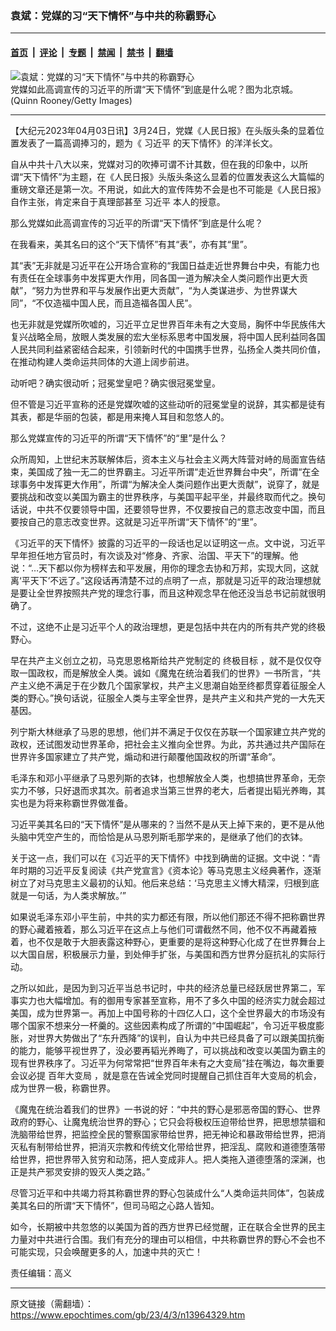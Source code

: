 ### 袁斌：党媒的习“天下情怀”与中共的称霸野心

---

#### [首页](../../../..?n13964329) &nbsp;|&nbsp; [评论](../../../../../epoch-comment?n13964329) &nbsp;|&nbsp; [专题](../../../../../epoch-special?n13964329) &nbsp;|&nbsp; [禁闻](../../../../../epoch-news?n13964329) &nbsp;|&nbsp; [禁书](../../../../../books?n13964329) &nbsp;|&nbsp; [翻墙](https://github.com/gfw-breaker/nogfw/blob/master/README.md?n13964329)


<div><img alt="袁斌：党媒的习“天下情怀”与中共的称霸野心" class="attachment-djy_600_400 size-djy_600_400 wp-post-image" src="https://i.epochtimes.com/assets/uploads/2023/03/id13957241-c3618059d5321027fe22571d7c82bc19@1200x1200-600x400.jpeg"/>
<div class="caption">
 党媒如此高调宣传的习近平的所谓“天下情怀”到底是什么呢？图为北京城。(Quinn Rooney/Getty Images)
</div></div><hr/><div class="post_content" id="artbody" itemprop="articleBody">
 <!-- article content begin -->
 <p>
  【大纪元2023年04月03日讯】3月24日，党媒《人民日报》在头版头条的显着位置发表了一篇高调捧习的，题为《
  <ok href="https://www.epochtimes.com/gb/tag/%E4%B9%A0%E8%BF%91%E5%B9%B3.html">
   习近平
  </ok>
  的天下情怀》的洋洋长文。
 </p>
 <p>
  自从中共十八大以来，党媒对习的吹捧可谓不计其数，但在我的印象中，以所谓“天下情怀”为主题，在《人民日报》头版头条这么显着的位置发表这么大篇幅的重磅文章还是第一次。不用说，如此大的宣传阵势不会是也不可能是《人民日报》自作主张，肯定来自于真理部甚至
  <ok href="https://www.epochtimes.com/gb/tag/%E4%B9%A0%E8%BF%91%E5%B9%B3.html">
   习近平
  </ok>
  本人的授意。
 </p>
 <p>
  那么党媒如此高调宣传的习近平的所谓“天下情怀”到底是什么呢？
 </p>
 <p>
  在我看来，美其名曰的这个“天下情怀”有其“表”，亦有其“里”。
 </p>
 <p>
  其“表”无非就是习近平在公开场合宣称的“我国日益走近世界舞台中央，有能力也有责任在全球事务中发挥更大作用，同各国一道为解决全人类问题作出更大贡献”，“努力为世界和平与发展作出更大贡献”，“为人类谋进步、为世界谋大同”，“不仅造福中国人民，而且造福各国人民”。
 </p>
 <p>
  也无非就是党媒所吹嘘的，习近平立足世界百年未有之大变局，胸怀中华民族伟大复兴战略全局，放眼人类发展的宏大坐标系思考中国发展，将中国人民利益同各国人民共同利益紧密结合起来，引领新时代的中国携手世界，弘扬全人类共同价值，在推动构建人类命运共同体的大道上阔步前进。
 </p>
 <p>
  动听吧？确实很动听；冠冕堂皇吧？确实很冠冕堂皇。
 </p>
 <p>
  但不管是习近平宣称的还是党媒吹嘘的这些动听的冠冕堂皇的说辞，其实都是徒有其表，都是华丽的包装，都是用来掩人耳目和忽悠人的。
 </p>
 <p>
  那么党媒宣传的习近平的所谓“天下情怀”的“里”是什么？
 </p>
 <p>
  众所周知，上世纪末苏联解体后，资本主义与社会主义两大阵营对峙的局面宣告结束，美国成了独一无二的世界霸主。习近平所谓“走近世界舞台中央”，所谓“在全球事务中发挥更大作用”，所谓“为解决全人类问题作出更大贡献”，说穿了，就是要挑战和改变以美国为霸主的世界秩序，与美国平起平坐，并最终取而代之。换句话说，中共不仅要领导中国，还要领导世界，不仅要按自己的意志改变中国，而且要按自己的意志改变世界。这就是习近平所谓“天下情怀”的“里”。
 </p>
 <p>
  《习近平的天下情怀》披露的习近平的一段话也足以证明这一点。文中说，习近平早年担任地方官员时，有次谈及对“修身、齐家、治国、平天下”的理解。他说：“…天下都以你为榜样去和平发展，用你的理念去协和万邦，实现大同，这就离‘平天下’不远了。”这段话再清楚不过的点明了一点，那就是习近平的政治理想就是要让全世界按照共产党的理念行事，而且这种观念早在他还没当总书记前就很明确了。
 </p>
 <p>
  不过，这绝不止是习近平个人的政治理想，更是包括中共在内的所有共产党的终极野心。
 </p>
 <p>
  早在共产主义创立之初，马克思恩格斯给共产党制定的
  <ok href="https://www.epochtimes.com/gb/tag/%E7%BB%88%E6%9E%81%E7%9B%AE%E6%A0%87.html">
   终极目标
  </ok>
  ，就不是仅仅夺取一国政权，而是解放全人类。诚如《魔鬼在统治着我们的世界》一书所言，“共产主义绝不满足于在少数几个国家掌权，共产主义思潮自始至终都贯穿着征服全人类的野心。”换句话说，征服全人类与主宰全世界，是共产主义和共产党的一大先天基因。
 </p>
 <p>
  列宁斯大林继承了马恩的思想，他们并不满足于仅仅在苏联一个国家建立共产党的政权，还试图发动世界革命，把社会主义推向全世界。为此，苏共通过共产国际在世界许多国家建立了共产党，煽动和进行颠覆他国政权的所谓“革命”。
 </p>
 <p>
  毛泽东和邓小平继承了马恩列斯的衣钵，也想解放全人类，也想搞世界革命，无奈实力不够，只好退而求其次。前者追求当第三世界的老大，后者提出韬光养晦，其实也是为将来称霸世界做准备。
 </p>
 <p>
  习近平美其名曰的“天下情怀”是从哪来的？当然不是从天上掉下来的，更不是从他头脑中凭空产生的，而恰恰是从马恩列斯毛那学来的，是继承了他们的衣钵。
 </p>
 <p>
  关于这一点，我们可以在《习近平的天下情怀》中找到确凿的证据。文中说：“青年时期的习近平反复阅读《共产党宣言》《资本论》等马克思主义经典著作，逐渐树立了对马克思主义最初的认知。他后来总结：‘马克思主义博大精深，归根到底就是一句话，为人类求解放。’”
 </p>
 <p>
  如果说毛泽东邓小平生前，中共的实力都还有限，所以他们那还不得不把称霸世界的野心藏着掖着，那么习近平在这点上与他们可谓截然不同，他不仅不再藏着掖着，也不仅是敢于大胆表露这种野心，更重要的是将这种野心化成了在世界舞台上以大国自居，积极展示力量，到处伸手扩张，与美国和西方世界分庭抗礼的实际行动。
 </p>
 <p>
  之所以如此，是因为到习近平当总书记时，中共的经济总量已经跃居世界第二，军事实力也大幅增加。有的御用专家甚至宣称，用不了多久中国的经济实力就会超过美国，成为世界第一。再加上中国号称的十四亿人口，这个全世界最大的市场没有哪个国家不想来分一杯羹的。这些因素构成了所谓的“中国崛起”，令习近平极度膨胀，对世界大势做出了“东升西降”的误判，自认为中共已经具备了可以跟美国抗衡的能力，能够平视世界了，没必要再韬光养晦了，可以挑战和改变以美国为霸主的现有世界秩序了。习近平为何常常把“世界百年未有之大变局”挂在嘴边，每次重要会议必提
  <ok href="https://www.epochtimes.com/gb/tag/%E7%99%BE%E5%B9%B4%E5%A4%A7%E5%8F%98%E5%B1%80.html">
   百年大变局
  </ok>
  ，就是意在告诫全党同时提醒自己抓住百年大变局的机会，成为世界一极，称霸世界。
 </p>
 <p>
  《魔鬼在统治着我们的世界》一书说的好：“中共的野心是邪恶帝国的野心、世界政府的野心、让魔鬼统治世界的野心；它只会将极权压迫带给世界，把思想禁锢和洗脑带给世界，把监控全民的警察国家带给世界，把无神论和暴政带给世界，把消灭私有制带给世界，把消灭宗教和传统文化带给世界，把淫乱、腐败和道德堕落带给世界，把世界带入贫穷和动荡，把人变成非人。把人类拖入道德堕落的深渊，也正是共产邪灵安排的毁灭人类之路。”
 </p>
 <p>
  尽管习近平和中共竭力将其称霸世界的野心包装成什么“人类命运共同体”，包装成美其名曰的所谓“天下情怀”，但司马昭之心路人皆知。
 </p>
 <p>
  如今，长期被中共忽悠的以美国为首的西方世界已经觉醒，正在联合全世界的民主力量对中共进行合围。我们有充分的理由可以相信，中共称霸世界的野心不会也不可能实现，只会唤醒更多的人，加速中共的灭亡！
 </p>
 <p>
  责任编辑：高义
 </p>
 <!-- article content end -->
 <div id="below_article_ad">
 </div>
</div>


---

原文链接（需翻墙）：https://www.epochtimes.com/gb/23/4/3/n13964329.htm